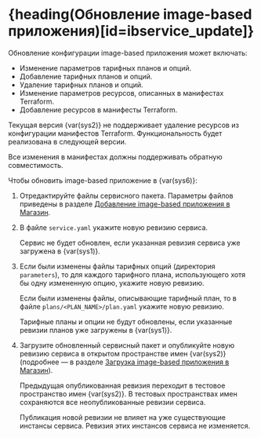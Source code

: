 # {heading(Обновление image-based приложения)[id=ibservice_update]}

Обновление конфигурации image-based приложения может включать:

* Изменение параметров тарифных планов и опций.
* Добавление тарифных планов и опций.
* Удаление тарифных планов и опций.
* Изменение параметров ресурсов, описанных в манифестах Terraform.
* Добавление ресурсов в манифесты Terraform.

<err>

Текущая версия {var(sys2)} не поддерживает удаление ресурсов из конфигурации манифестов Terraform. Функциональность будет реализована в следующей версии.

Все изменения в манифестах должны поддерживать обратную совместимость.

</err>

Чтобы обновить image-based приложение в {var(sys6)}:

1. Отредактируйте файлы сервисного пакета. Параметры файлов приведены в разделе [Добавление image-based приложения в Магазин](../ibservice_add).
1. В файле `service.yaml` укажите новую ревизию сервиса.

   <warn>

   Сервис не будет обновлен, если указанная ревизия сервиса уже загружена в {var(sys1)}.

   </warn>
1. Если были изменены файлы тарифных опций (директория `parameters`), то для каждого тарифного плана, использующего хотя бы одну измененную опцию, укажите новую ревизию.

   Если были изменены файлы, описывающие тарифный план, то в файле `plans/<PLAN_NAME>/plan.yaml` укажите новую ревизию.

   <warn>

   Тарифные планы и опции не будут обновлены, если указанные ревизии планов уже загружены в {var(sys1)}.

   </warn>
1. Загрузите обновленный сервисный пакет и опубликуйте новую ревизию сервиса в открытом пространстве имен {var(sys2)} (подробнее — в разделе [Загрузка image-based приложения в Магазин](../ibservice_add/ibservice_upload)).

   Предыдущая опубликованная ревизия переходит в тестовое пространство имен {var(sys2)}. В тестовых пространствах имен сохраняются все неопубликованные ревизии сервиса.

   Публикация новой ревизии не влияет на уже существующие инстансы сервиса. Ревизия этих инстансов сервиса не изменяется.
